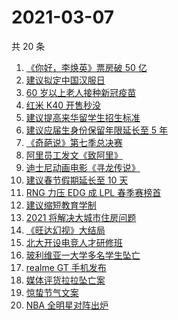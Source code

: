 # 2021-03-07

共 20 条

<!-- BEGIN ZHIHUSEARCH -->
<!-- 最后更新时间 Sun Mar 07 2021 22:06:44 GMT+0800 (China Standard Time) -->
1. [《你好，李焕英》票房破 50 亿](https://www.zhihu.com/search?q=李焕英)
1. [建议拟定中国汉服日](https://www.zhihu.com/search?q=汉服)
1. [60 岁以上老人接种新冠疫苗](https://www.zhihu.com/search?q=新冠疫苗)
1. [红米 K40 开售秒没](https://www.zhihu.com/search?q=红米)
1. [建议提高来华留学生招生标准](https://www.zhihu.com/search?q=留学生)
1. [建议应届生身份保留年限延长至 5 年](https://www.zhihu.com/search?q=应届生身份)
1. [《奇葩说》第七季总决赛](https://www.zhihu.com/search?q=奇葩说)
1. [阿里员工发文《致阿里》](https://www.zhihu.com/search?q=致阿里)
1. [迪士尼动画电影《寻龙传说》](https://www.zhihu.com/search?q=寻龙传说)
1. [建议春节假期延长至 10 天](https://www.zhihu.com/search?q=春节假期)
1. [RNG 力压 EDG 成 LPL 春季赛榜首](https://www.zhihu.com/search?q=RNG)
1. [建议缩短教育学制](https://www.zhihu.com/search?q=教育学制)
1. [2021 将解决大城市住房问题](https://www.zhihu.com/search?q=大城市住房问题)
1. [《旺达幻视》大结局](https://www.zhihu.com/search?q=旺达幻视)
1. [北大开设电竞人才研修班](https://www.zhihu.com/search?q=北大电竞)
1. [玻利维亚一大学多名学生坠亡](https://www.zhihu.com/search?q=玻利维亚)
1. [realme GT 手机发布](https://www.zhihu.com/search?q=gt)
1. [媒体评货拉拉坠亡案](https://www.zhihu.com/search?q=媒体评论货拉拉)
1. [惊蛰节气文案](https://www.zhihu.com/search?q=惊蛰文案)
1. [NBA 全明星对阵出炉](https://www.zhihu.com/search?q=nba全明星)
<!-- END ZHIHUSEARCH -->
